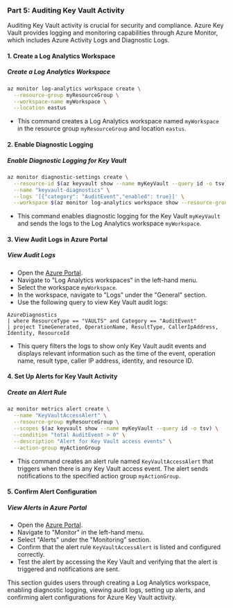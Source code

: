 ### Part 5: Auditing Key Vault Activity

Auditing Key Vault activity is crucial for security and compliance. Azure Key Vault provides logging and monitoring capabilities through Azure Monitor, which includes Azure Activity Logs and Diagnostic Logs.

#### 1. Create a Log Analytics Workspace

##### **Create a Log Analytics Workspace**

```bash
az monitor log-analytics workspace create \
  --resource-group myResourceGroup \
  --workspace-name myWorkspace \
  --location eastus
```

- This command creates a Log Analytics workspace named `myWorkspace` in the resource group `myResourceGroup` and location `eastus`.

#### 2. Enable Diagnostic Logging

##### **Enable Diagnostic Logging for Key Vault**

```bash
az monitor diagnostic-settings create \
  --resource-id $(az keyvault show --name myKeyVault --query id -o tsv) \
  --name "keyvault-diagnostics" \
  --logs '[{"category": "AuditEvent","enabled": true}]' \
  --workspace $(az monitor log-analytics workspace show --resource-group myResourceGroup --workspace-name myWorkspace --query id -o tsv)
```

- This command enables diagnostic logging for the Key Vault `myKeyVault` and sends the logs to the Log Analytics workspace `myWorkspace`.

#### 3. View Audit Logs in Azure Portal

##### **View Audit Logs**

- Open the [Azure Portal](https://portal.azure.com/).
- Navigate to "Log Analytics workspaces" in the left-hand menu.
- Select the workspace `myWorkspace`.
- In the workspace, navigate to "Logs" under the "General" section.
- Use the following query to view Key Vault audit logs:

```kusto
AzureDiagnostics
| where ResourceType == "VAULTS" and Category == "AuditEvent"
| project TimeGenerated, OperationName, ResultType, CallerIpAddress, Identity, ResourceId
```

- This query filters the logs to show only Key Vault audit events and displays relevant information such as the time of the event, operation name, result type, caller IP address, identity, and resource ID.

#### 4. Set Up Alerts for Key Vault Activity

##### **Create an Alert Rule**

```bash
az monitor metrics alert create \
  --name "KeyVaultAccessAlert" \
  --resource-group myResourceGroup \
  --scopes $(az keyvault show --name myKeyVault --query id -o tsv) \
  --condition "total AuditEvent > 0" \
  --description "Alert for Key Vault access events" \
  --action-group myActionGroup
```

- This command creates an alert rule named `KeyVaultAccessAlert` that triggers when there is any Key Vault access event. The alert sends notifications to the specified action group `myActionGroup`.

#### 5. Confirm Alert Configuration

##### **View Alerts in Azure Portal**

- Open the [Azure Portal](https://portal.azure.com/).
- Navigate to "Monitor" in the left-hand menu.
- Select "Alerts" under the "Monitoring" section.
- Confirm that the alert rule `KeyVaultAccessAlert` is listed and configured correctly.
- Test the alert by accessing the Key Vault and verifying that the alert is triggered and notifications are sent.

This section guides users through creating a Log Analytics workspace, enabling diagnostic logging, viewing audit logs, setting up alerts, and confirming alert configurations for Azure Key Vault activity.